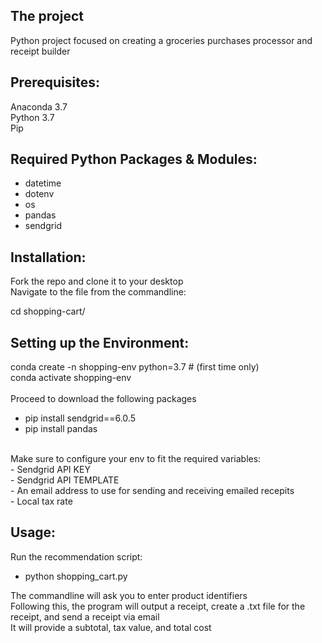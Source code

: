 ## The project
Python project focused on creating a groceries purchases processor and receipt builder 

## Prerequisites:
Anaconda 3.7 <br />
Python 3.7 <br />
Pip

## Required Python Packages & Modules:
- datetime <br />
- dotenv <br />
- os <br />
- pandas <br />
- sendgrid <br />


## Installation:

Fork the repo and clone it to your desktop <br />
Navigate to the file from the commandline: <br />

cd shopping-cart/ <br />

## Setting up the Environment:
conda create -n shopping-env python=3.7 # (first time only) <br />
conda activate shopping-env <br />
<br />
Proceed to download the following packages <br />
- pip install sendgrid==6.0.5 <br />
- pip install pandas <br />
<br />
Make sure to configure your env to fit the required variables: <br />
- Sendgrid API KEY <br />
- Sendgrid API TEMPLATE <br />
- An email address to use for sending and receiving emailed recepits <br />
- Local tax rate <br />


## Usage:
Run the recommendation script: <br />
- python shopping_cart.py  <br />

The commandline will ask you to enter product identifiers <br />
Following this, the program will output a receipt, create a .txt file for the receipt,
and send a receipt via email <br />
It will provide a subtotal, tax value, and total cost <br />




